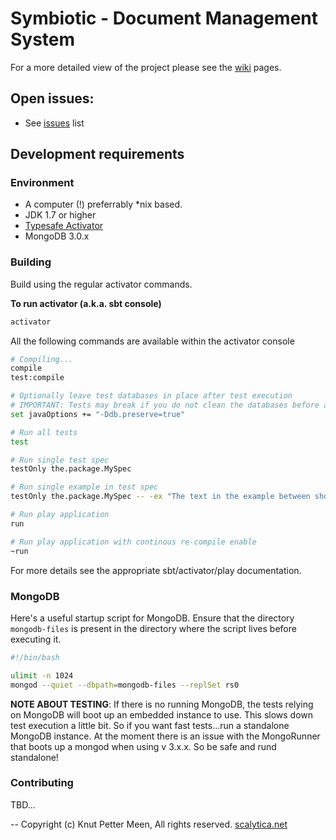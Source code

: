 Symbiotic - Document Management System
=================================

For a more detailed view of the project please see the [wiki](https://github.com/kpmeen/symbiotic-server/wiki) pages.

## Open issues:

* See [issues](https://github.com/kpmeen/symbiotic-server/issues) list

## Development requirements

### Environment

* A computer (!) preferrably *nix based.
* JDK 1.7 or higher
* [Typesafe Activator](https://www.typesafe.com/activator/download)
* MongoDB 3.0.x

### Building
Build using the regular activator commands.

**To run activator (a.k.a. sbt console)**
 
```bash
activator 
```

All the following commands are available within the activator console 

```bash
# Compiling...
compile
test:compile

# Optionally leave test databases in place after test execution
# IMPORTANT: Tests may break if you do not clean the databases before a new test run.
set javaOptions += "-Ddb.preserve=true"

# Run all tests
test

# Run single test spec
testOnly the.package.MySpec

# Run single example in test spec
testOnly the.package.MySpec -- -ex "The text in the example between should and in" -

# Run play application
run

# Run play application with continous re-compile enable
~run
```

For more details see the appropriate sbt/activator/play documentation.

### MongoDB
Here's a useful startup script for MongoDB. Ensure that the directory ```mongodb-files``` is present in the directory where the script lives before executing it.

```bash
#!/bin/bash

ulimit -n 1024
mongod --quiet --dbpath=mongodb-files --replSet rs0
```

**NOTE ABOUT TESTING**: If there is no running MongoDB, the tests relying on MongoDB will boot up an embedded instance to use. This slows down test execution a little bit. So if you want fast tests...run a standalone MongoDB instance.
At the moment there is an issue with the MongoRunner that boots up a mongod when using v 3.x.x. So be safe and rund standalone!

### Contributing
TBD...

--
Copyright (c) Knut Petter Meen, All rights reserved. [scalytica.net](http://scalytica.net)
